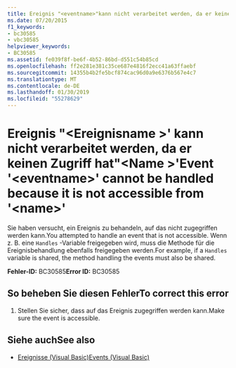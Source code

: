 ```yaml
---
title: Ereignis "<eventname>"kann nicht verarbeitet werden, da er keinen Zugriff hat"<name>"
ms.date: 07/20/2015
f1_keywords:
- bc30585
- vbc30585
helpviewer_keywords:
- BC30585
ms.assetid: fe039f8f-be6f-4b52-86bd-d551c54b85cd
ms.openlocfilehash: ff2e281e381c35ce687e4816f2ecc41a63ffaebf
ms.sourcegitcommit: 14355b4b2fe5bcf874cac96d0a9e6376b567e4c7
ms.translationtype: MT
ms.contentlocale: de-DE
ms.lasthandoff: 01/30/2019
ms.locfileid: "55278629"
---
```

# <a name="event-eventname-cannot-be-handled-because-it-is-not-accessible-from-name"></a><span data-ttu-id="6cf86-102">Ereignis "\<Ereignisname >' kann nicht verarbeitet werden, da er keinen Zugriff hat"\<Name >'</span><span class="sxs-lookup"><span data-stu-id="6cf86-102">Event '\<eventname>' cannot be handled because it is not accessible from '\<name>'</span></span>
<span data-ttu-id="6cf86-103">Sie haben versucht, ein Ereignis zu behandeln, auf das nicht zugegriffen werden kann.</span><span class="sxs-lookup"><span data-stu-id="6cf86-103">You attempted to handle an event that is not accessible.</span></span> <span data-ttu-id="6cf86-104">Wenn z. B. eine `Handles` -Variable freigegeben wird, muss die Methode für die Ereignisbehandlung ebenfalls freigegeben werden.</span><span class="sxs-lookup"><span data-stu-id="6cf86-104">For example, if a `Handles` variable is shared, the method handling the events must also be shared.</span></span>  
  
 <span data-ttu-id="6cf86-105">**Fehler-ID:** BC30585</span><span class="sxs-lookup"><span data-stu-id="6cf86-105">**Error ID:** BC30585</span></span>  
  
## <a name="to-correct-this-error"></a><span data-ttu-id="6cf86-106">So beheben Sie diesen Fehler</span><span class="sxs-lookup"><span data-stu-id="6cf86-106">To correct this error</span></span>  
  
1.  <span data-ttu-id="6cf86-107">Stellen Sie sicher, dass auf das Ereignis zugegriffen werden kann.</span><span class="sxs-lookup"><span data-stu-id="6cf86-107">Make sure the event is accessible.</span></span>  
  
## <a name="see-also"></a><span data-ttu-id="6cf86-108">Siehe auch</span><span class="sxs-lookup"><span data-stu-id="6cf86-108">See also</span></span>
- [<span data-ttu-id="6cf86-109">Ereignisse (Visual Basic)</span><span class="sxs-lookup"><span data-stu-id="6cf86-109">Events (Visual Basic)</span></span>](~/docs/visual-basic/programming-guide/language-features/events/index.md)
